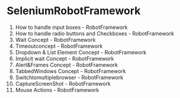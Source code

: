 # SeleniumRobotFramework
1. How to handle input boxes - RobotFramework 
2. How to handle radio buttons and Checkboxes - RobotFramework
3. Wait Concept - RobotFramework
4. Timeoutconcept - RobotFramework
5. Dropdown & List Element Concept - RobotFramework
6. Implicit wait Concept - RobotFramework
7. Alert&Frames Concept - RobotFramework
8. TabbedWindows Concept - RobotFramework
9. Switchtomultiplebrowser - RobotFramework
10. CaptureScreenShot - RobotFramework
11. Mouse Actions - RobotFramework

